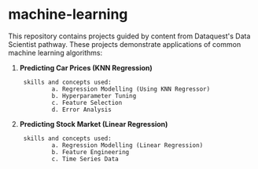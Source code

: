 # machine-learning

This repository contains projects guided by content from Dataquest's Data Scientist pathway. These projects demonstrate applications of common machine learning algorithms:

1. **Predicting Car Prices (KNN Regression)**
        
        skills and concepts used:
                a. Regression Modelling (Using KNN Regressor)
                b. Hyperparameter Tuning
                c. Feature Selection
                d. Error Analysis

2. **Predicting Stock Market (Linear Regression)**
        
        skills and concepts used:
                a. Regression Modelling (Linear Regression)
                b. Feature Engineering
                c. Time Series Data
                
